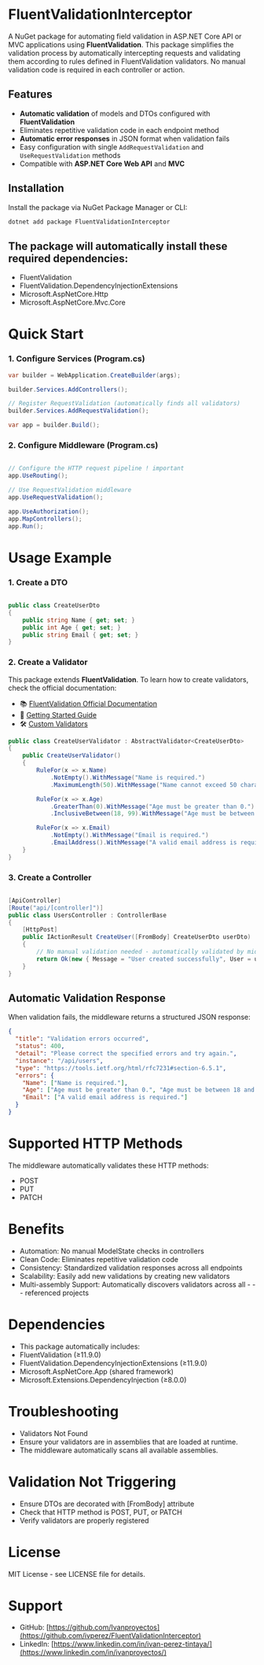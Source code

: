 ﻿# FluentValidationInterceptor

A NuGet package for automating field validation in ASP.NET Core API or MVC applications using **FluentValidation**. This package simplifies the validation process by automatically intercepting requests and validating them according to rules defined in FluentValidation validators. No manual validation code is required in each controller or action.

## Features

- **Automatic validation** of models and DTOs configured with **FluentValidation**
- Eliminates repetitive validation code in each endpoint method
- **Automatic error responses** in JSON format when validation fails
- Easy configuration with single `AddRequestValidation` and `UseRequestValidation` methods
- Compatible with **ASP.NET Core Web API** and **MVC**

## Installation

Install the package via NuGet Package Manager or CLI:

```bash
dotnet add package FluentValidationInterceptor
```

## The package will automatically install these required dependencies:

- FluentValidation
- FluentValidation.DependencyInjectionExtensions
- Microsoft.AspNetCore.Http
- Microsoft.AspNetCore.Mvc.Core

# Quick Start

### 1. Configure Services (Program.cs)

```csharp
var builder = WebApplication.CreateBuilder(args);

builder.Services.AddControllers();

// Register RequestValidation (automatically finds all validators)
builder.Services.AddRequestValidation();

var app = builder.Build();

```

### 2. Configure Middleware (Program.cs)

```csharp

// Configure the HTTP request pipeline ! important
app.UseRouting();

// Use RequestValidation middleware
app.UseRequestValidation();

app.UseAuthorization();
app.MapControllers();
app.Run();

```

# Usage Example

### 1. Create a DTO

```csharp

public class CreateUserDto
{
    public string Name { get; set; }
    public int Age { get; set; }
    public string Email { get; set; }
}
```

### 2. Create a Validator

This package extends **FluentValidation**. To learn how to create validators, check the official documentation:

- 📚 [FluentValidation Official Documentation](https://docs.fluentvalidation.net/en/latest/index.html)
- 🎯 [Getting Started Guide](https://docs.fluentvalidation.net/en/latest/start.html)
- 🛠️ [Custom Validators](https://docs.fluentvalidation.net/en/latest/custom-validators.html)


```csharp
public class CreateUserValidator : AbstractValidator<CreateUserDto>
{
    public CreateUserValidator()
    {
        RuleFor(x => x.Name)
            .NotEmpty().WithMessage("Name is required.")
            .MaximumLength(50).WithMessage("Name cannot exceed 50 characters.");

        RuleFor(x => x.Age)
            .GreaterThan(0).WithMessage("Age must be greater than 0.")
            .InclusiveBetween(18, 99).WithMessage("Age must be between 18 and 99.");

        RuleFor(x => x.Email)
            .NotEmpty().WithMessage("Email is required.")
            .EmailAddress().WithMessage("A valid email address is required.");
    }
}
```

### 3. Create a Controller

```csharp

[ApiController]
[Route("api/[controller]")]
public class UsersController : ControllerBase
{
    [HttpPost]
    public IActionResult CreateUser([FromBody] CreateUserDto userDto)
    {
        // No manual validation needed - automatically validated by middleware
        return Ok(new { Message = "User created successfully", User = userDto });
    }
}
```

## Automatic Validation Response

When validation fails, the middleware returns a structured JSON response:

```json
{
  "title": "Validation errors occurred",
  "status": 400,
  "detail": "Please correct the specified errors and try again.",
  "instance": "/api/users",
  "type": "https://tools.ietf.org/html/rfc7231#section-6.5.1",
  "errors": {
    "Name": ["Name is required."],
    "Age": ["Age must be greater than 0.", "Age must be between 18 and 99."],
    "Email": ["A valid email address is required."]
  }
}
```

# Supported HTTP Methods

The middleware automatically validates these HTTP methods:

- POST
- PUT
- PATCH

# Benefits

- Automation: No manual ModelState checks in controllers
- Clean Code: Eliminates repetitive validation code
- Consistency: Standardized validation responses across all endpoints
- Scalability: Easily add new validations by creating new validators
- Multi-assembly Support: Automatically discovers validators across all - - - referenced projects

# Dependencies

- This package automatically includes:
- FluentValidation (≥11.9.0)
- FluentValidation.DependencyInjectionExtensions (≥11.9.0)
- Microsoft.AspNetCore.App (shared framework)
- Microsoft.Extensions.DependencyInjection (≥8.0.0)

# Troubleshooting

- Validators Not Found
- Ensure your validators are in assemblies that are loaded at runtime.
- The middleware automatically scans all available assemblies.

# Validation Not Triggering

- Ensure DTOs are decorated with [FromBody] attribute
- Check that HTTP method is POST, PUT, or PATCH
- Verify validators are properly registered

# License

MIT License - see LICENSE file for details.

# Support

- GitHub: [https://github.com/Ivanproyectos](https://github.com/ivperez/FluentValidationInterceptor)
- LinkedIn: [https://www.linkedin.com/in/ivan-perez-tintaya/](https://www.linkedin.com/in/ivanproyectos/)
